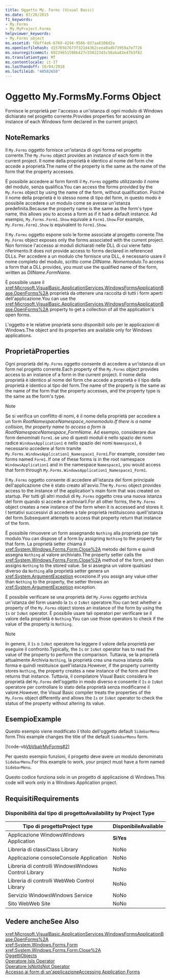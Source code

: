 ```yaml
---
title: Oggetto My. Forms (Visual Basic)
ms.date: 07/20/2015
f1_keywords:
- My.Forms
- My.MyProject.Forms
helpviewer_keywords:
- My.Forms object
ms.assetid: f6bff4e6-6769-4294-956b-037aa6106d2a
ms.openlocfilehash: d15765b7673f321d4362ceea0adb73959a7e7726
ms.sourcegitcommit: 69229651598b427c550223d3c58aba82e47b3f82
ms.translationtype: MT
ms.contentlocale: it-IT
ms.lasthandoff: 10/04/2018
ms.locfileid: "48582658"
---
```

# <a name="myforms-object"></a><span data-ttu-id="57808-102">Oggetto My.Forms</span><span class="sxs-lookup"><span data-stu-id="57808-102">My.Forms Object</span></span>
<span data-ttu-id="57808-103">Fornisce le proprietà per l'accesso a un'istanza di ogni modulo di Windows dichiarato nel progetto corrente.</span><span class="sxs-lookup"><span data-stu-id="57808-103">Provides properties for accessing an instance of each Windows form declared in the current project.</span></span>  
  
## <a name="remarks"></a><span data-ttu-id="57808-104">Note</span><span class="sxs-lookup"><span data-stu-id="57808-104">Remarks</span></span>  
 <span data-ttu-id="57808-105">Il `My.Forms` oggetto fornisce un'istanza di ogni forma nel progetto corrente.</span><span class="sxs-lookup"><span data-stu-id="57808-105">The `My.Forms` object provides an instance of each form in the current project.</span></span> <span data-ttu-id="57808-106">Il nome della proprietà è identico al nome del form che accede a proprietà.</span><span class="sxs-lookup"><span data-stu-id="57808-106">The name of the property is the same as the name of the form that the property accesses.</span></span>   
  
 <span data-ttu-id="57808-107">È possibile accedere ai form forniti il `My.Forms` oggetto utilizzando il nome del modulo, senza qualifica.</span><span class="sxs-lookup"><span data-stu-id="57808-107">You can access the forms provided by the `My.Forms` object by using the name of the form, without qualification.</span></span> <span data-ttu-id="57808-108">Poiché il nome della proprietà è lo stesso nome di tipo del form, in questo modo è possibile accedere a un modulo come se avesse un'istanza predefinita.</span><span class="sxs-lookup"><span data-stu-id="57808-108">Because the property name is the same as the form's type name, this allows you to access a form as if it had a default instance.</span></span> <span data-ttu-id="57808-109">Ad esempio, `My.Forms.Form1.Show` equivale a `Form1.Show`.</span><span class="sxs-lookup"><span data-stu-id="57808-109">For example, `My.Forms.Form1.Show` is equivalent to `Form1.Show`.</span></span>  
  
 <span data-ttu-id="57808-110">Il `My.Forms` oggetto espone solo le forme associate al progetto corrente.</span><span class="sxs-lookup"><span data-stu-id="57808-110">The `My.Forms` object exposes only the forms associated with the current project.</span></span> <span data-ttu-id="57808-111">Non fornisce l'accesso ai moduli dichiarati nelle DLL di cui viene fatto riferimento.</span><span class="sxs-lookup"><span data-stu-id="57808-111">It does not provide access to forms declared in referenced DLLs.</span></span> <span data-ttu-id="57808-112">Per accedere a un modulo che fornisce una DLL, è necessario usare il nome completo del modulo, scritto come *DllName*. *Nomemodulo*.</span><span class="sxs-lookup"><span data-stu-id="57808-112">To access a form that a DLL provides, you must use the qualified name of the form, written as *DllName*.*FormName*.</span></span>  
  
 <span data-ttu-id="57808-113">È possibile usare il <xref:Microsoft.VisualBasic.ApplicationServices.WindowsFormsApplicationBase.OpenForms%2A> proprietà da ottenere una raccolta di tutti i form aperti dell'applicazione.</span><span class="sxs-lookup"><span data-stu-id="57808-113">You can use the <xref:Microsoft.VisualBasic.ApplicationServices.WindowsFormsApplicationBase.OpenForms%2A> property to get a collection of all the application's open forms.</span></span>  
  
 <span data-ttu-id="57808-114">L'oggetto e le relative proprietà sono disponibili solo per le applicazioni di Windows.</span><span class="sxs-lookup"><span data-stu-id="57808-114">The object and its properties are available only for Windows applications.</span></span>  
  
## <a name="properties"></a><span data-ttu-id="57808-115">Proprietà</span><span class="sxs-lookup"><span data-stu-id="57808-115">Properties</span></span>  
 <span data-ttu-id="57808-116">Ogni proprietà del `My.Forms` oggetto consente di accedere a un'istanza di un form nel progetto corrente.</span><span class="sxs-lookup"><span data-stu-id="57808-116">Each property of the `My.Forms` object provides access to an instance of a form in the current project.</span></span> <span data-ttu-id="57808-117">Il nome della proprietà è identico al nome del form che accede a proprietà e il tipo della proprietà è identico al tipo del form.</span><span class="sxs-lookup"><span data-stu-id="57808-117">The name of the property is the same as the name of the form that the property accesses, and the property type is the same as the form's type.</span></span>  
  
> [!NOTE]
>  <span data-ttu-id="57808-118">Se si verifica un conflitto di nomi, è il nome della proprietà per accedere a un form *RootNamespace*_*Namespace*\_*nomemodulo*.</span><span class="sxs-lookup"><span data-stu-id="57808-118">If there is a name collision, the property name to access a form is *RootNamespace*_*Namespace*\_*FormName*.</span></span> <span data-ttu-id="57808-119">Ad esempio, considerare due form denominati `Form1.`se uno di questi moduli è nello spazio dei nomi radice `WindowsApplication1` e nello spazio dei nomi `Namespace1`, è necessario accedere al form tramite `My.Forms.WindowsApplication1_Namespace1_Form1`.</span><span class="sxs-lookup"><span data-stu-id="57808-119">For example, consider two forms named `Form1.`If one of these forms is in the root namespace `WindowsApplication1` and in the namespace `Namespace1`, you would access that form through `My.Forms.WindowsApplication1_Namespace1_Form1`.</span></span>  
  
 <span data-ttu-id="57808-120">Il `My.Forms` oggetto consente di accedere all'istanza del form principale dell'applicazione che è stato creato all'avvio.</span><span class="sxs-lookup"><span data-stu-id="57808-120">The `My.Forms` object provides access to the instance of the application's main form that was created on startup.</span></span> <span data-ttu-id="57808-121">Per tutti gli altri moduli di `My.Forms` oggetto crea una nuova istanza del form quando si accede e archiviarli.</span><span class="sxs-lookup"><span data-stu-id="57808-121">For all other forms, the `My.Forms` object creates a new instance of the form when it is accessed and stores it.</span></span> <span data-ttu-id="57808-122">I tentativi successivi di accedere a tale proprietà restituiscono quell'istanza del form.</span><span class="sxs-lookup"><span data-stu-id="57808-122">Subsequent attempts to access that property return that instance of the form.</span></span>  
  
 <span data-ttu-id="57808-123">È possibile rimuovere un form assegnando `Nothing` alla proprietà per tale modulo.</span><span class="sxs-lookup"><span data-stu-id="57808-123">You can dispose of a form by assigning `Nothing` to the property for that form.</span></span> <span data-ttu-id="57808-124">La proprietà setter chiama il <xref:System.Windows.Forms.Form.Close%2A> metodo del form e quindi assegna `Nothing` al valore archiviato.</span><span class="sxs-lookup"><span data-stu-id="57808-124">The property setter calls the <xref:System.Windows.Forms.Form.Close%2A> method of the form, and then assigns `Nothing` to the stored value.</span></span> <span data-ttu-id="57808-125">Se si assegna un valore qualsiasi diverso da `Nothing` alla proprietà setter genera un <xref:System.ArgumentException> eccezione.</span><span class="sxs-lookup"><span data-stu-id="57808-125">If you assign any value other than `Nothing` to the property, the setter throws an <xref:System.ArgumentException> exception.</span></span>  
  
 <span data-ttu-id="57808-126">È possibile verificare se una proprietà del `My.Forms` oggetto archivia un'istanza del form usando la `Is` o `IsNot` operatore.</span><span class="sxs-lookup"><span data-stu-id="57808-126">You can test whether a property of the `My.Forms` object stores an instance of the form by using the `Is` or `IsNot` operator.</span></span> <span data-ttu-id="57808-127">È possibile usare tali operatori per verificare se il valore della proprietà è `Nothing`.</span><span class="sxs-lookup"><span data-stu-id="57808-127">You can use those operators to check if the value of the property is `Nothing`.</span></span>  
  
> [!NOTE]
>  <span data-ttu-id="57808-128">In genere, il `Is` o `IsNot` operatore ha leggere il valore della proprietà per eseguire il confronto.</span><span class="sxs-lookup"><span data-stu-id="57808-128">Typically, the `Is` or `IsNot` operator has to read the value of the property to perform the comparison.</span></span> <span data-ttu-id="57808-129">Tuttavia, se la proprietà attualmente Archivia `Nothing`, la proprietà crea una nuova istanza della forma e quindi restituisce quell'istanza.</span><span class="sxs-lookup"><span data-stu-id="57808-129">However, if the property currently stores `Nothing`, the property creates a new instance of the form and then returns that instance.</span></span> <span data-ttu-id="57808-130">Tuttavia, il compilatore Visual Basic considera le proprietà del `My.Forms` dell'oggetto in modo diverso e consente il `Is` o `IsNot` operatore per controllare lo stato della proprietà senza modificarne il valore.</span><span class="sxs-lookup"><span data-stu-id="57808-130">However, the Visual Basic compiler treats the properties of the `My.Forms` object differently and allows the `Is` or `IsNot` operator to check the status of the property without altering its value.</span></span>  
  
## <a name="example"></a><span data-ttu-id="57808-131">Esempio</span><span class="sxs-lookup"><span data-stu-id="57808-131">Example</span></span>  
 <span data-ttu-id="57808-132">Questo esempio viene modificato il titolo dell'oggetto default `SidebarMenu` form.</span><span class="sxs-lookup"><span data-stu-id="57808-132">This example changes the title of the default `SidebarMenu` form.</span></span>  
  
 [!code-vb[VbVbalrMyForms#2](../../../visual-basic/language-reference/objects/codesnippet/VisualBasic/my-forms-object_1.vb)]  
  
 <span data-ttu-id="57808-133">Per questo esempio funzioni, il progetto deve avere un modulo denominato `SidebarMenu`.</span><span class="sxs-lookup"><span data-stu-id="57808-133">For this example to work, your project must have a form named `SidebarMenu`.</span></span>  
  
 <span data-ttu-id="57808-134">Questo codice funziona solo in un progetto di applicazione di Windows.</span><span class="sxs-lookup"><span data-stu-id="57808-134">This code will work only in a Windows Application project.</span></span>  
  
## <a name="requirements"></a><span data-ttu-id="57808-135">Requisiti</span><span class="sxs-lookup"><span data-stu-id="57808-135">Requirements</span></span>  
  
### <a name="availability-by-project-type"></a><span data-ttu-id="57808-136">Disponibilità dal tipo di progetto</span><span class="sxs-lookup"><span data-stu-id="57808-136">Availability by Project Type</span></span>  
  
|<span data-ttu-id="57808-137">Tipo di progetto</span><span class="sxs-lookup"><span data-stu-id="57808-137">Project type</span></span>|<span data-ttu-id="57808-138">Disponibile</span><span class="sxs-lookup"><span data-stu-id="57808-138">Available</span></span>|  
|---|---|  
|<span data-ttu-id="57808-139">Applicazione Windows</span><span class="sxs-lookup"><span data-stu-id="57808-139">Windows Application</span></span>|<span data-ttu-id="57808-140">**Sì**</span><span class="sxs-lookup"><span data-stu-id="57808-140">**Yes**</span></span>|  
|<span data-ttu-id="57808-141">Libreria di classi</span><span class="sxs-lookup"><span data-stu-id="57808-141">Class Library</span></span>|<span data-ttu-id="57808-142">No</span><span class="sxs-lookup"><span data-stu-id="57808-142">No</span></span>|  
|<span data-ttu-id="57808-143">Applicazione console</span><span class="sxs-lookup"><span data-stu-id="57808-143">Console Application</span></span>|<span data-ttu-id="57808-144">No</span><span class="sxs-lookup"><span data-stu-id="57808-144">No</span></span>|  
|<span data-ttu-id="57808-145">Libreria di controlli Windows</span><span class="sxs-lookup"><span data-stu-id="57808-145">Windows Control Library</span></span>|<span data-ttu-id="57808-146">No</span><span class="sxs-lookup"><span data-stu-id="57808-146">No</span></span>|  
|<span data-ttu-id="57808-147">Libreria di controlli Web</span><span class="sxs-lookup"><span data-stu-id="57808-147">Web Control Library</span></span>|<span data-ttu-id="57808-148">No</span><span class="sxs-lookup"><span data-stu-id="57808-148">No</span></span>|  
|<span data-ttu-id="57808-149">Servizio Windows</span><span class="sxs-lookup"><span data-stu-id="57808-149">Windows Service</span></span>|<span data-ttu-id="57808-150">No</span><span class="sxs-lookup"><span data-stu-id="57808-150">No</span></span>|  
|<span data-ttu-id="57808-151">Sito Web</span><span class="sxs-lookup"><span data-stu-id="57808-151">Web Site</span></span>|<span data-ttu-id="57808-152">No</span><span class="sxs-lookup"><span data-stu-id="57808-152">No</span></span>|  
  
## <a name="see-also"></a><span data-ttu-id="57808-153">Vedere anche</span><span class="sxs-lookup"><span data-stu-id="57808-153">See Also</span></span>  
 <xref:Microsoft.VisualBasic.ApplicationServices.WindowsFormsApplicationBase.OpenForms%2A>  
 <xref:System.Windows.Forms.Form>  
 <xref:System.Windows.Forms.Form.Close%2A>  
 [<span data-ttu-id="57808-154">Oggetti</span><span class="sxs-lookup"><span data-stu-id="57808-154">Objects</span></span>](../../../visual-basic/language-reference/objects/index.md)  
 [<span data-ttu-id="57808-155">Operatore Is</span><span class="sxs-lookup"><span data-stu-id="57808-155">Is Operator</span></span>](../../../visual-basic/language-reference/operators/is-operator.md)  
 [<span data-ttu-id="57808-156">Operatore IsNot</span><span class="sxs-lookup"><span data-stu-id="57808-156">IsNot Operator</span></span>](../../../visual-basic/language-reference/operators/isnot-operator.md)  
 [<span data-ttu-id="57808-157">Accesso ai form di un'applicazione</span><span class="sxs-lookup"><span data-stu-id="57808-157">Accessing Application Forms</span></span>](../../../visual-basic/developing-apps/programming/accessing-application-forms.md)

